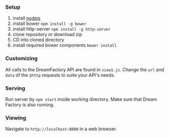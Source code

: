 ### Setup

1. install [nodejs](https://nodejs.org/en/)
2. install bower `npm install -g bower`
3. install http-server `npm install -g http-server`
2. clone repository or download zip
3. CD into cloned directory
5. install required bower components `bower install`

### Customizing

All calls to the DreamFactory API are found in `view1.js`. Change the `url` and `data` of the `$http` requests to suite your API's needs.

### Serving

Run server by `npm start` inside working directory. Make sure that Dream Factory is also running.

### Viewing

Navigate to `http://localhost:8000` in a web browser.
